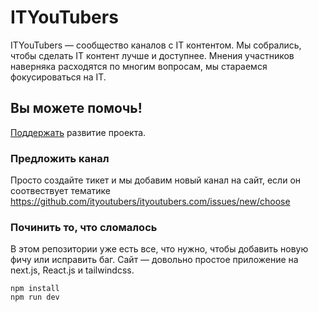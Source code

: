 # ITYouTubers

ITYouTubers — сообщество каналов с IT контентом. Мы собрались, чтобы сделать IT контент лучше и доступнее. Мнения участников наверняка расходятся по многим вопросам, мы стараемся фокусироваться на IT.

## Вы можете помочь!

[Поддержать](https://boosty.to/seniorsoftwarevlogger) развитие проекта.

### Предложить канал
Просто создайте тикет и мы добавим новый канал на сайт, если он соотвествует тематике https://github.com/ityoutubers/ityoutubers.com/issues/new/choose

### Починить то, что сломалось
В этом репозитории уже есть все, что нужно, чтобы добавить новую фичу или исправить баг. Сайт — довольно простое приложение на next.js, React.js и tailwindcss.

```
npm install
npm run dev
```
